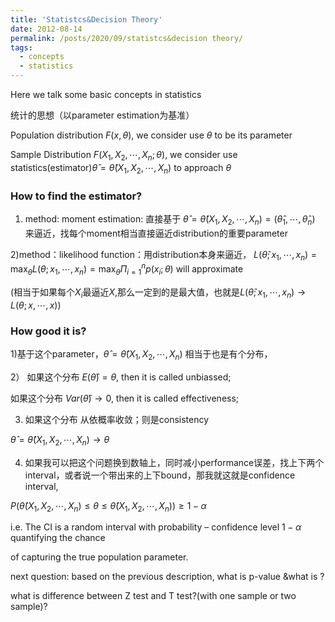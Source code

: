 ```yaml
---
title: 'Statistcs&Decision Theory'
date: 2012-08-14
permalink: /posts/2020/09/statistcs&decision theory/
tags:
  - concepts
  - statistics
---
```


Here we talk some basic concepts in statistics



统计的思想（以parameter estimation为基准）

 Population distribution $F(x,\theta)$, we consider use  $\theta$ to be its parameter

Sample Distribution $F(X_1,X_2,\cdots,X_n;\theta)$, we consider use statistics(estimator)$\hat{\theta}=\hat{\theta}(X_1,X_2,\cdots,X_n)$ to approach $\theta$

### How to find the estimator?

1) method: moment estimation: 直接基于 $\hat{\theta}=\hat{\theta}(X_1,X_2,\cdots,X_n)=(\hat{\theta}_1,\cdots,\hat{\theta}_n)$ 来逼近，找每个moment相当直接逼近distribution的重要parameter

2)method：likelihood function：用distribution本身来逼近， $L(\hat{\theta};x_1,\cdots,x_n)=\max_{\theta}L(\theta;x_1,\cdots,x_n)=\max_{\theta} \Pi_{i=1}^{n}p(x_i;\theta)$  will approximate

(相当于如果每个$X_i$最逼近$X$,那么一定到的是最大值，也就是$L(\hat{\theta};x_1,\cdots,x_n) \rightarrow L(\theta;x,\cdots,x)$)

### How good it is?

1)基于这个parameter，$\hat{\theta}=\hat{\theta}(X_1,X_2,\cdots,X_n)$ 相当于也是有个分布，

2） 如果这个分布 $E(\hat{\theta})=\theta$, then it is called unbiassed;

 如果这个分布 $Var(\hat{\theta})\rightarrow 0$, then it is called effectiveness;

3) 如果这个分布 从依概率收敛；则是consistency

$\hat{\theta}=\hat{\theta}(X_1,X_2,\cdots,X_n) \rightarrow \theta$



4) 如果我可以把这个问题换到数轴上，同时减小performance误差，找上下两个interval，或者说一个带出来的上下bound，那我就这就是confidence interval, 

$P(\hat{\theta}(X_1,X_2,\cdots,X_n)\leq   \theta    \leq \hat{\theta}(X_1,X_2,\cdots,X_n)) \geq 1-\alpha$

i.e. The CI is a random interval with probability – confidence level $1-\alpha$ quantifying the chance

of capturing the true population parameter.



next question: based on the previous description, what is p-value &what is ?



what is difference between Z test and T test?(with one sample or two sample)?

